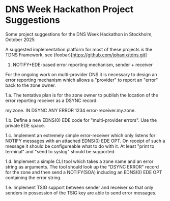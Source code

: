 # DNS Week Hackathon Project Suggestions

Some project suggestions for the DNS Week Hackathon in Stockholm, October 2025

A suggested implementation platform for most of these projects
is the TDNS Framework, see (foobar)[https://github.com/johanix/tdns.git]

1. NOTIFY+EDE-based error reporting mechanism, sender + receiver

For the ongoing work on multi-provider DNS it is necessary to design an
error reporting mechanism which allows a "provider" to report an "error"
back to the zone owner.

1.a. The tentative plan is for the zone owner to publish the location of the error
reporting receiver as a DSYNC record:

my.zone.   IN DSYNC ANY ERROR 1234 error-receiver.my.zone.

1.b. Define a new EDNS(0) EDE code for "multi-provider errors". Use the private
EDE space.

1.c. Implement an extremely simple error-receiver which only listens for 
NOTIFY messages with an attached EDNS(0) EDE OPT. On receipt of such a 
message it should be configureable what to do with it. At least "print to
terminal" and "send to syslog" should be supported.

1.d. Implement a simple CLI tool which takes a zone name and an error string as
arguments. The tool should look up the "DSYNC ERROR" record for the zone and then
send a NOTIFY(SOA) including an EDNS(0) EDE OPT containing the error string.

1.e. Implement TSIG support between sender and receiver so that only senders
in possession of the TSIG key are able to send error messages.
